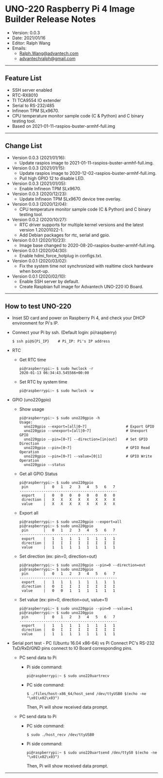 # UNO-220 Raspberry Pi 4 Image Builder Release Notes

- Version: 0.0.3
- Date: 2021/01/16
- Editor: Ralph Wang
- Emails: 
  - Ralph.Wang@advantech.com
  - advantechralph@gmail.com

---

## Feature List 
 - SSH server enabled 
 - RTC-RX8010
 - TI TCA9554 IO extender
 - Serial to RS-232/485
 - Infineon TPM SLx9670. 
 - CPU temperature monitor sample code (C & Python) and C binary testing tool. 
 - Based on 2021-01-11-raspios-buster-armhf-full.img

---

## Change List
 - Version 0.0.3 (2021/01/16): 
   - Update raspios image to 2021-01-11-raspios-buster-armhf-full.img. 
 - Version 0.0.3 (2021/01/15): 
   - Update raspios image to 2020-12-02-raspios-buster-armhf-full.img. 
   - Pull high GPIO 12 to disable LED.
 - Version 0.0.3 (2021/01/05): 
   - Enable Infineon TPM SLx9670. 
 - Version 0.0.3 (2020/12/23): 
   - Update Infineon TPM SLx9670 device tree overlay. 
 - Version 0.0.3 (2020/12/04): 
   - CPU temperature monitor sample code (C & Python) and C binary testing tool. 
 - Version 0.0.2 (2020/10/27): 
   - RTC driver supports for multiple kernel versions and the latest version 1.20201022-1. 
   - Add Debian packages for rtc, serial and gpio. 
 - Version 0.0.1 (2020/10/23): 
   - Image base changed to 2020-08-20-raspios-buster-armhf-full.img. 
 - Version 0.0.1 (2020/04/30): 
   - Enable hdmi_force_hotplug in configs.txt. 
 - Version 0.0.1 (2020/03/02): 
   - Fix the system time not synchronized with realtime clock hardware when boot-up. 
 - Version 0.0.1 (2020/02/10): 
   - Enable SSH server by default.  
   - Create Raspbian full image for Advantech UNO-220 IO Board. 

---

## How to test UNO-220

  - Inset SD card and power on Raspberry Pi 4, and check your DHCP 
     environment for Pi's IP.

  - Connect your Pi by ssh. (Default login: pi/raspberry)
     
     ```
     $ ssh pi@${Pi_IP}    # Pi_IP: Pi's IP address
     ```
  - RTC
 
    - Get RTC time
      ```
      pi@raspberrypi:~ $ sudo hwclock -r
      2020-01-13 06:34:43.545566+00:00
      ```
    - Set RTC by system time
      ```
      pi@raspberrypi:~ $ sudo hwclock -w
      ```
    
  - GPIO (uno220gpio)

    - Show usage
    
      ```
      pi@raspberrypi:~ $ sudo uno220gpio -h
      Usage:
        uno220gpio --export=[all|0~7]                  # Export GPIO
        uno220gpio --unexport=[all|0~7]                # Unexport GPIO
        uno220gpio --pin=[0~7] --direction=[in|out]    # Set GPIO Direction
        uno220gpio --pin=[0~7]                         # GPIO Read Operation
        uno220gpio --pin=[0~7] --value=[0|1]           # GPIO Write Operation
        uno220gpio --status
      ```
    
    - Get all GPIO Status
    
      ```
      pi@raspberrypi:~ $ sudo uno220gpio
       pin       |   0   1   2   3   4   5   6   7
      ---------------------------------------------
       export    |   0   0   0   0   0   0   0   0
       direction |   X   X   X   X   X   X   X   X
       value     |   X   X   X   X   X   X   X   X
      ```

    - Export all
    
      ```
      pi@raspberrypi:~ $ sudo uno220gpio --export=all
      pi@raspberrypi:~ $ sudo uno220gpio
       pin       |   0   1   2   3   4   5   6   7
      ---------------------------------------------
       export    |   1   1   1   1   1   1   1   1
       direction |   I   I   I   I   I   I   I   I
       value     |   1   1   1   1   1   1   1   1
      ```
    
    - Set direction (ex: pin=0, direction=out)
    
      ```
      pi@raspberrypi:~ $ sudo uno220gpio --pin=0 --direction=out
      pi@raspberrypi:~ $ sudo uno220gpio
       pin       |   0   1   2   3   4   5   6   7
      ---------------------------------------------
       export    |   1   1   1   1   1   1   1   1
       direction |   O   I   I   I   I   I   I   I
       value     |   0   0   1   1   1   1   1   1
      ```
    
    - Set value (ex: pin=0, direction=out, value=1)
    
      ```
      pi@raspberrypi:~ $ sudo uno220gpio --pin=0 --value=1
      pi@raspberrypi:~ $ sudo uno220gpio
       pin       |   0   1   2   3   4   5   6   7
      ---------------------------------------------
       export    |   1   1   1   1   1   1   1   1
       direction |   O   I   I   I   I   I   I   I
       value     |   1   1   1   1   1   1   1   1
      ```

  - Serial port test - PC (Ubuntu 16.04 x86-64) vs Pi 
    Connect PC's RS-232 TxD/RxD/GND pins connect to IO Board corresponding pins. 

    - PC send data to Pi 

      - Pi side command: 
        ```
        pi@raspberrypi:~ $ sudo uno220uartrecv 
        ```
      - PC side command:
        ```
        $ ./files/host-x86_64/host_send /dev/ttyUSB0 $(echo -ne "\x01\x02\x03")
        ```
   
        Then, Pi will show received data prompt. 

    - PC send data to Pi 

      - PC side command:
        ```
        $ sudo ./host_recv /dev/ttyUSB0
        ```
   
      - Pi side command: 
        ```
        pi@raspberrypi:~ $ sudo uno220uartsend /dev/ttyS0 $(echo -ne "\x01\x02\x03")
        ```
        Then, Pi will show received data prompt. 

---

